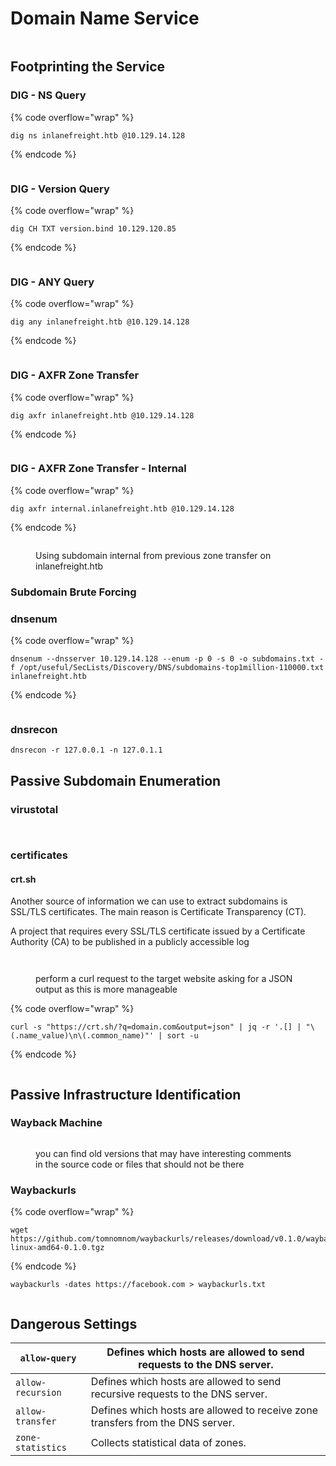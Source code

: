 # Domain Name Service

<figure><img src="../.gitbook/assets/image (8) (1) (1) (1).png" alt=""><figcaption></figcaption></figure>

## Footprinting the Service

### **DIG - NS Query**

{% code overflow="wrap" %}
```
dig ns inlanefreight.htb @10.129.14.128
```
{% endcode %}

<figure><img src="../.gitbook/assets/image (9) (1) (1) (1).png" alt=""><figcaption></figcaption></figure>

### **DIG - Version Query**

{% code overflow="wrap" %}
```shell-session
dig CH TXT version.bind 10.129.120.85
```
{% endcode %}

<figure><img src="../.gitbook/assets/image (11) (1).png" alt=""><figcaption></figcaption></figure>

### **DIG - ANY Query**

{% code overflow="wrap" %}
```shell-session
dig any inlanefreight.htb @10.129.14.128
```
{% endcode %}

<figure><img src="../.gitbook/assets/image (12) (1).png" alt=""><figcaption></figcaption></figure>

### DIG - AXFR Zone Transfer

{% code overflow="wrap" %}
```
dig axfr inlanefreight.htb @10.129.14.128
```
{% endcode %}

<figure><img src="../.gitbook/assets/image (13) (1).png" alt=""><figcaption></figcaption></figure>

### **DIG - AXFR Zone Transfer - Internal**

{% code overflow="wrap" %}
```
dig axfr internal.inlanefreight.htb @10.129.14.128
```
{% endcode %}

<figure><img src="../.gitbook/assets/image (14) (1).png" alt=""><figcaption><p>Using subdomain internal from previous zone transfer on inlanefreight.htb</p></figcaption></figure>

### **Subdomain Brute Forcing**

### dnsenum

{% code overflow="wrap" %}
```
dnsenum --dnsserver 10.129.14.128 --enum -p 0 -s 0 -o subdomains.txt -f /opt/useful/SecLists/Discovery/DNS/subdomains-top1million-110000.txt inlanefreight.htb
```
{% endcode %}

<figure><img src="../.gitbook/assets/image (15) (1).png" alt=""><figcaption></figcaption></figure>

### dnsrecon

```
dnsrecon -r 127.0.0.1 -n 127.0.1.1
```

## Passive Subdomain Enumeration

### virustotal

<figure><img src="../.gitbook/assets/image (25).png" alt=""><figcaption></figcaption></figure>

<div align="center">

<figure><img src="../.gitbook/assets/image (26).png" alt=""><figcaption></figcaption></figure>

</div>

### certificates

#### crt.sh

Another source of information we can use to extract subdomains is SSL/TLS certificates. The main reason is Certificate Transparency (CT).

A project that requires every SSL/TLS certificate issued by a Certificate Authority (CA) to be published in a publicly accessible log

<figure><img src="../.gitbook/assets/image (27).png" alt=""><figcaption></figcaption></figure>

<figure><img src="../.gitbook/assets/image (28).png" alt=""><figcaption><p>perform a curl request to the target website asking for a JSON output as this is more manageable</p></figcaption></figure>

{% code overflow="wrap" %}
```
curl -s "https://crt.sh/?q=domain.com&output=json" | jq -r '.[] | "\(.name_value)\n\(.common_name)"' | sort -u
```
{% endcode %}

<figure><img src="../.gitbook/assets/image (29).png" alt=""><figcaption></figcaption></figure>

## Passive Infrastructure Identification

### Wayback Machine

<figure><img src="../.gitbook/assets/image (31).png" alt=""><figcaption><p>you can find old versions that may have interesting comments in the source code or files that should not be there</p></figcaption></figure>

### Waybackurls

{% code overflow="wrap" %}
```
wget https://github.com/tomnomnom/waybackurls/releases/download/v0.1.0/waybackurls-linux-amd64-0.1.0.tgz
```
{% endcode %}

```
waybackurls -dates https://facebook.com > waybackurls.txt
```

<figure><img src="../.gitbook/assets/image (30).png" alt=""><figcaption></figcaption></figure>

## Dangerous Settings

| `allow-query`     | Defines which hosts are allowed to send requests to the DNS server.            |
| ----------------- | ------------------------------------------------------------------------------ |
| `allow-recursion` | Defines which hosts are allowed to send recursive requests to the DNS server.  |
| `allow-transfer`  | Defines which hosts are allowed to receive zone transfers from the DNS server. |
| `zone-statistics` | Collects statistical data of zones.                                            |
